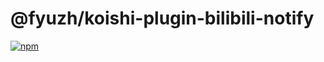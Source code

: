 # @fyuzh/koishi-plugin-bilibili-notify

[![npm](https://img.shields.io/npm/v/@fyuzh/koishi-plugin-bilibili-notify?style=flat-square)](https://www.npmjs.com/package/@fyuzh/koishi-plugin-bilibili-notify)


